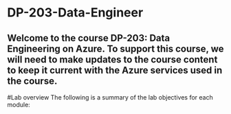 # DP-203-Data-Engineer
Welcome to the course DP-203: Data Engineering on Azure. To support this course, we will need to make updates to the course content to keep it current with the Azure services used in the course.
-----------------------------------------------------------------------------------------------------------------------------------------------------------------------------------
#Lab overview
The following is a summary of the lab objectives for each module:
